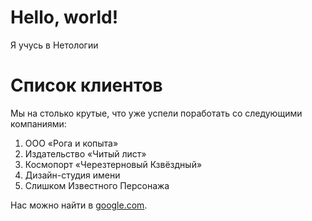 # Hello, world!
Я учусь в Нетологии

# Список клиентов

Мы на столько крутые, что уже успели поработать со следующими компаниями:

  1.  ООО «Рога и копыта»
  2.  Издательство «Читый лист»
  3.  Космопорт «Черезтерновый Кзвёздный»
  4.  Дизайн-студия имени
  5.  Слишком Известного Персонажа

Нас можно найти в [google.com](google.com).
